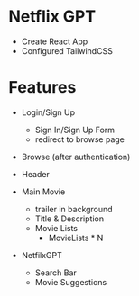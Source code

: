 # Netflix GPT

- Create React App
- Configured TailwindCSS

# Features

- Login/Sign Up

  - Sign In/Sign Up Form
  - redirect to browse page

- Browse (after authentication)
- Header
- Main Movie
  - trailer in background
  - Title & Description
  - Movie Lists
    - MovieLists \* N
- NetfilxGPT
  - Search Bar
  - Movie Suggestions
